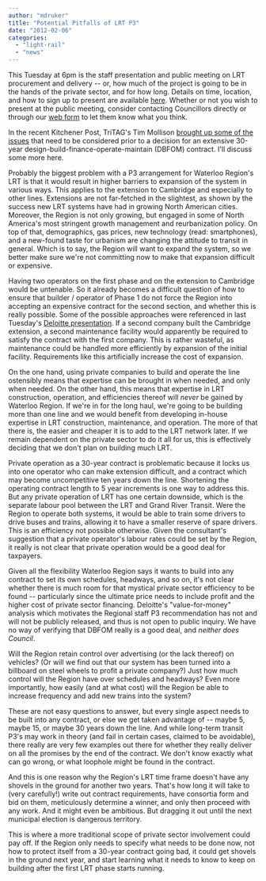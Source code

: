 ```yaml
---
author: "mdruker"
title: "Potential Pitfalls of LRT P3"
date: "2012-02-06"
categories: 
  - "light-rail"
  - "news"
---
```


This Tuesday at 6pm is the staff presentation and public meeting on LRT procurement and delivery -- or, how much of the project is going to be in the hands of the private sector, and for how long. Details on time, location, and how to sign up to present are available [here](https://rapidtransit.region.waterloo.on.ca/pdfs/attachments/RT_PW_Feb_2012_Advertisement.pdf). Whether or not you wish to present at the public meeting, consider contacting Councillors directly or through our [web form](https://tritag.ca/m/lrt/) to let them know what you think.

In the recent Kitchener Post, TriTAG's Tim Mollison [brought up some of the issues](https://www.kitchenerpost.ca/opinion/service-delivery-should-be-a-priority-in-any-lrt-procurement-scheme/) that need to be considered prior to a decision for an extensive 30-year design-build-finance-operate-maintain (DBFOM) contract. I'll discuss some more here.

Probably the biggest problem with a P3 arrangement for Waterloo Region's LRT is that it would result in higher barriers to expansion of the system in various ways. This applies to the extension to Cambridge and especially to other lines. Extensions are not far-fetched in the slightest, as shown by the success new LRT systems have had in growing North American cities. Moreover, the Region is not only growing, but engaged in some of North America's most stringent growth management and reurbanization policy. On top of that, demographics, gas prices, new technology (read: smartphones), and a new-found taste for urbanism are changing the attitude to transit in general. Which is to say, the Region will want to expand the system, so we better make sure we're not committing now to make that expansion difficult or expensive.<!--more-->

Having two operators on the first phase and on the extension to Cambridge would be untenable. So it already becomes a difficult question of how to ensure that builder / operator of Phase 1 do not force the Region into accepting an expensive contract for the second section, and whether this is really possible. Some of the possible approaches were referenced in last Tuesday's [Deloitte presentation](https://rapidtransit.region.waterloo.on.ca/news/planning-and-works-committee-meeting-january-31-2012.html). If a second company built the Cambridge extension, a second maintenance facility would apparently be required to satisfy the contract with the first company. This is rather wasteful, as maintenance could be handled more efficiently by expansion of the initial facility. Requirements like this artificially increase the cost of expansion.

On the one hand, using private companies to build and operate the line ostensibly means that expertise can be brought in when needed, and only when needed. On the other hand, this means that expertise in LRT construction, operation, and efficiencies thereof will _never_ be gained by Waterloo Region. If we're in for the long haul, we're going to be building more than one line and we would benefit from developing in-house expertise in LRT construction, maintenance, and operation. The more of that there is, the easier and cheaper it is to add to the LRT network later. If we remain dependent on the private sector to do it all for us, this is effectively deciding that we don't plan on building much LRT.

Private operation as a 30-year contract is problematic because it locks us into one operator who can make extension difficult, and a contract which may become uncompetitive ten years down the line. Shortening the operating contract length to 5 year increments is one way to address this. But any private operation of LRT has one certain downside, which is the separate labour pool between the LRT and Grand River Transit. Were the Region to operate both systems, it would be able to train some drivers to drive buses and trains, allowing it to have a smaller reserve of spare drivers. This is an efficiency not possible otherwise. Given the consultant's suggestion that a private operator's labour rates could be set by the Region, it really is not clear that private operation would be a good deal for taxpayers.

Given all the flexibility Waterloo Region says it wants to build into any contract to set its own schedules, headways, and so on, it's not clear whether there is much room for that mystical private sector efficiency to be found -- particularly since the ultimate price needs to include profit and the higher cost of private sector financing. Deloitte's "value-for-money" analysis which motivates the Regional staff P3 recommendation has not and will not be publicly released, and thus is not open to public inquiry. We have no way of verifying that DBFOM really is a good deal, and _neither does Council_.

Will the Region retain control over advertising (or the lack thereof) on vehicles? (Or will we find out that our system has been turned into a billboard on steel wheels to profit a private company?) Just how much control will the Region have over schedules and headways? Even more importantly, how easily (and at what cost) will the Region be able to increase frequency and add new trains into the system?

These are not easy questions to answer, but every single aspect needs to be built into any contract, or else we get taken advantage of -- maybe 5, maybe 15, or maybe 30 years down the line. And while long-term transit P3's may work in theory (and fail in certain cases, claimed to be avoidable), there really are very few examples out there for whether they really deliver on all the promises by the end of the contract. We don't know exactly what can go wrong, or what loophole might be found in the contract.

And this is one reason why the Region's LRT time frame doesn't have any shovels in the ground for another two years. That's how long it will take to (very carefully!) write out contract requirements, have consortia form and bid on them, meticulously determine a winner, and only then proceed with any work. And it might even be ambitious. But dragging it out until the next municipal election is dangerous territory.

This is where a more traditional scope of private sector involvement could pay off. If the Region only needs to specify what needs to be done now, not how to protect itself from a 30-year contract going bad, it could get shovels in the ground next year, and start learning what it needs to know to keep on building after the first LRT phase starts running.
